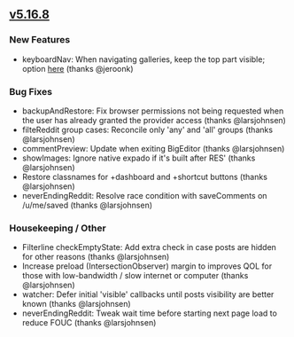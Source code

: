 ## [v5.16.8](https://github.com/honestbleeps/Reddit-Enhancement-Suite/releases/v5.16.8)

### New Features

- keyboardNav: When navigating galleries, keep the top part visible; option [here](https://www.reddit.com/#res:settings/keyboardNav/scrollOnGalleryNavigate) (thanks @jeroonk)

### Bug Fixes

- backupAndRestore: Fix browser permissions not being requested when the user has already granted the provider access (thanks @larsjohnsen)
- filteReddit group cases: Reconcile only 'any' and 'all' groups (thanks @larsjohnsen)
- commentPreview: Update when exiting BigEditor (thanks @larsjohnsen)
- showImages: Ignore native expado if it's built after RES' (thanks @larsjohnsen)
- Restore classnames for +dashboard and +shortcut buttons (thanks @larsjohnsen)
- neverEndingReddit: Resolve race condition with saveComments on /u/me/saved (thanks @larsjohnsen)

### Housekeeping / Other

- Filterline checkEmptyState: Add extra check in case posts are hidden for other reasons (thanks @larsjohnsen)
- Increase preload (IntersectionObserver) margin to improves QOL for those with low-bandwidth / slow internet or computer (thanks @larsjohnsen)
- watcher: Defer initial 'visible' callbacks until posts visibility are better known (thanks @larsjohnsen)
- neverEndingReddit: Tweak wait time before starting next page load to reduce FOUC (thanks @larsjohnsen)
